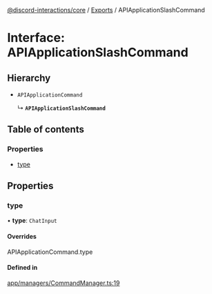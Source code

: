 [@discord-interactions/core](../README.md) / [Exports](../modules.md) / APIApplicationSlashCommand

# Interface: APIApplicationSlashCommand

## Hierarchy

- `APIApplicationCommand`

  ↳ **`APIApplicationSlashCommand`**

## Table of contents

### Properties

- [type](APIApplicationSlashCommand.md#type)

## Properties

### type

• **type**: `ChatInput`

#### Overrides

APIApplicationCommand.type

#### Defined in

[app/managers/CommandManager.ts:19](https://github.com/ssMMiles/discord-interactions/blob/7421ca0/packages/core/src/app/managers/CommandManager.ts#L19)
